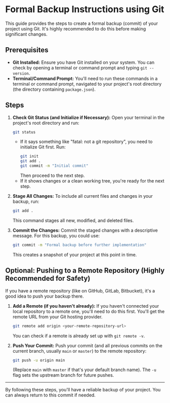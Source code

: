 # Formal Backup Instructions using Git

This guide provides the steps to create a formal backup (commit) of your project using Git. It's highly recommended to do this before making significant changes.

## Prerequisites

*   **Git Installed:** Ensure you have Git installed on your system. You can check by opening a terminal or command prompt and typing `git --version`.
*   **Terminal/Command Prompt:** You'll need to run these commands in a terminal or command prompt, navigated to your project's root directory (the directory containing `package.json`).

## Steps

1.  **Check Git Status (and Initialize if Necessary):**
    Open your terminal in the project's root directory and run:
    ```bash
    git status
    ```
    *   If it says something like "fatal: not a git repository", you need to initialize Git first. Run:
        ```bash
        git init
        git add .
        git commit -m "Initial commit"
        ```
        Then proceed to the next step.
    *   If it shows changes or a clean working tree, you're ready for the next step.

2.  **Stage All Changes:**
    To include all current files and changes in your backup, run:
    ```bash
    git add .
    ```
    This command stages all new, modified, and deleted files.

3.  **Commit the Changes:**
    Commit the staged changes with a descriptive message. For this backup, you could use:
    ```bash
    git commit -m "Formal backup before further implementation"
    ```
    This creates a snapshot of your project at this point in time.

## Optional: Pushing to a Remote Repository (Highly Recommended for Safety)

If you have a remote repository (like on GitHub, GitLab, Bitbucket), it's a good idea to push your backup there.

1.  **Add a Remote (if you haven't already):**
    If you haven't connected your local repository to a remote one, you'll need to do this first. You'll get the remote URL from your Git hosting provider.
    ```bash
    git remote add origin <your-remote-repository-url>
    ```
    You can check if a remote is already set up with `git remote -v`.

2.  **Push Your Commit:**
    Push your commit (and all previous commits on the current branch, usually `main` or `master`) to the remote repository:
    ```bash
    git push -u origin main 
    ```
    (Replace `main` with `master` if that's your default branch name). The `-u` flag sets the upstream branch for future pushes.

---

By following these steps, you'll have a reliable backup of your project. You can always return to this commit if needed.
